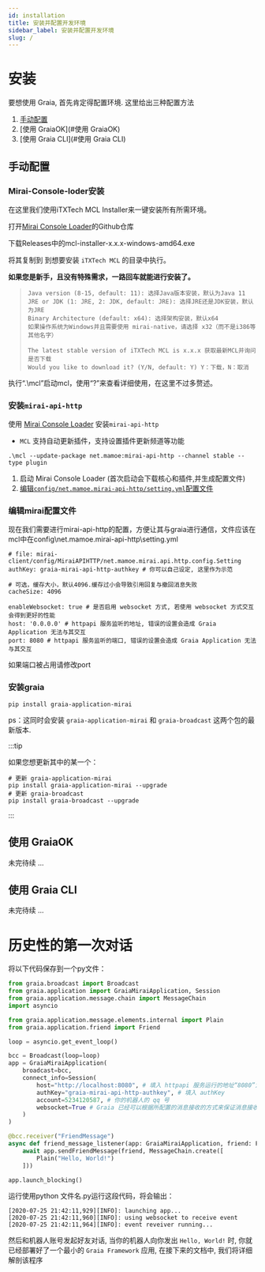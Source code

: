 ```yaml
---
id: installation
title: 安装并配置开发环境
sidebar_label: 安装并配置开发环境
slug: /
---
```


# 安装

要想使用 Graia, 首先肯定得配置环境. 这里给出三种配置方法

1. [手动配置](#手动配置)
2. [使用 GraiaOK](#使用 GraiaOK)
3. [使用 Graia CLI](#使用 Graia CLI)


## 手动配置

### Mirai-Console-loder安装
在这里我们使用iTXTech MCL Installer来一键安装所有所需环境。

打开[Mirai Console Loader](https://github.com/iTXTech/mcl-installer)的Github仓库

下载Releases中的mcl-installer-x.x.x-windows-amd64.exe

将其复制到 到想要安装 `iTXTech MCL` 的目录中执行。

**如果您是新手，且没有特殊需求，一路回车就能进行安装了。**

> ```
> Java version (8-15, default: 11): 选择Java版本安装，默认为Java 11
> JRE or JDK (1: JRE, 2: JDK, default: JRE): 选择JRE还是JDK安装，默认为JRE
> Binary Architecture (default: x64): 选择架构安装，默认x64
> 如果操作系统为Windows并且需要使用 mirai-native，请选择 x32（而不是i386等其他名字）
> 
> The latest stable version of iTXTech MCL is x.x.x 获取最新MCL并询问是否下载
> Would you like to download it? (Y/N, default: Y) Y：下载，N：取消
> ```

执行“.\mcl”启动mcl，使用“?”来查看详细使用，在这里不过多赘述。

### 安装`mirai-api-http`

使用 [Mirai Console Loader](https://github.com/iTXTech/mirai-console-loader) 安装`mirai-api-http`

- `MCL` 支持自动更新插件，支持设置插件更新频道等功能

```
.\mcl --update-package net.mamoe:mirai-api-http --channel stable --type plugin
```
1. 启动 Mirai Console Loader (首次启动会下载核心和插件,并生成配置文件)
2. [编辑`config/net.mamoe.mirai-api-http/setting.yml`配置文件](#编辑mirai配置文件)

### 编辑mirai配置文件

现在我们需要进行mirai-api-http的配置，方便让其与graia进行通信，文件应该在mcl中在config\net.mamoe.mirai-api-http\setting.yml

```
# file: mirai-client/config/MiraiAPIHTTP/net.mamoe.mirai.api.http.config.Setting
authKey: graia-mirai-api-http-authkey # 你可以自己设定, 这里作为示范

# 可选，缓存大小，默认4096.缓存过小会导致引用回复与撤回消息失败
cacheSize: 4096

enableWebsocket: true # 是否启用 websocket 方式, 若使用 websocket 方式交互会得到更好的性能
host: '0.0.0.0' # httpapi 服务监听的地址, 错误的设置会造成 Graia Application 无法与其交互
port: 8080 # httpapi 服务监听的端口, 错误的设置会造成 Graia Application 无法与其交互
```

如果端口被占用请修改port

### 安装graia

```
pip install graia-application-mirai
```

ps：这同时会安装 `graia-application-mirai` 和 `graia-broadcast` 这两个包的最新版本.

:::tip

如果您想更新其中的某一个：

```
# 更新 graia-application-mirai
pip install graia-application-mirai --upgrade
# 更新 graia-broadcast
pip install graia-broadcast --upgrade
```

:::

## 使用 GraiaOK

未完待续 ...

## 使用 Graia CLI

未完待续 ...

# 历史性的第一次对话

将以下代码保存到一个py文件：

```python
from graia.broadcast import Broadcast
from graia.application import GraiaMiraiApplication, Session
from graia.application.message.chain import MessageChain
import asyncio

from graia.application.message.elements.internal import Plain
from graia.application.friend import Friend

loop = asyncio.get_event_loop()

bcc = Broadcast(loop=loop)
app = GraiaMiraiApplication(
    broadcast=bcc,
    connect_info=Session(
        host="http://localhost:8080", # 填入 httpapi 服务运行的地址“8080”为您所写的port
        authKey="graia-mirai-api-http-authkey", # 填入 authKey
        account=5234120587, # 你的机器人的 qq 号
        websocket=True # Graia 已经可以根据所配置的消息接收的方式来保证消息接收部分的正常运作.
    )
)

@bcc.receiver("FriendMessage")
async def friend_message_listener(app: GraiaMiraiApplication, friend: Friend):
    await app.sendFriendMessage(friend, MessageChain.create([
        Plain("Hello, World!")
    ]))

app.launch_blocking()
```

运行使用python 文件名.py运行这段代码，将会输出：

```
[2020-07-25 21:42:11,929][INFO]: launching app...
[2020-07-25 21:42:11,960][INFO]: using websocket to receive event
[2020-07-25 21:42:11,964][INFO]: event reveiver running...
```

然后和机器人账号发起好友对话, 当你的机器人向你发出 `Hello, World!` 时, 你就已经部署好了一个最小的 `Graia Framework` 应用, 在接下来的文档中, 我们将详细解剖该程序
